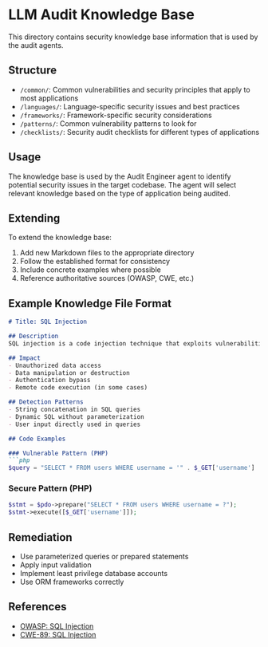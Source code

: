 # LLM Audit Knowledge Base

This directory contains security knowledge base information that is used by the audit agents.

## Structure

- `/common/`: Common vulnerabilities and security principles that apply to most applications
- `/languages/`: Language-specific security issues and best practices
- `/frameworks/`: Framework-specific security considerations
- `/patterns/`: Common vulnerability patterns to look for
- `/checklists/`: Security audit checklists for different types of applications

## Usage

The knowledge base is used by the Audit Engineer agent to identify potential security issues in the target codebase. The agent will select relevant knowledge based on the type of application being audited.

## Extending

To extend the knowledge base:

1. Add new Markdown files to the appropriate directory
2. Follow the established format for consistency
3. Include concrete examples where possible
4. Reference authoritative sources (OWASP, CWE, etc.)

## Example Knowledge File Format

```markdown
# Title: SQL Injection

## Description
SQL injection is a code injection technique that exploits vulnerabilities in input validation to execute malicious SQL statements.

## Impact
- Unauthorized data access
- Data manipulation or destruction
- Authentication bypass
- Remote code execution (in some cases)

## Detection Patterns
- String concatenation in SQL queries
- Dynamic SQL without parameterization
- User input directly used in queries

## Code Examples

### Vulnerable Pattern (PHP)
```php
$query = "SELECT * FROM users WHERE username = '" . $_GET['username'] . "'";
```

### Secure Pattern (PHP)
```php
$stmt = $pdo->prepare("SELECT * FROM users WHERE username = ?");
$stmt->execute([$_GET['username']]);
```

## Remediation
- Use parameterized queries or prepared statements
- Apply input validation
- Implement least privilege database accounts
- Use ORM frameworks correctly

## References
- [OWASP: SQL Injection](https://owasp.org/www-community/attacks/SQL_Injection)
- [CWE-89: SQL Injection](https://cwe.mitre.org/data/definitions/89.html)
``` 
